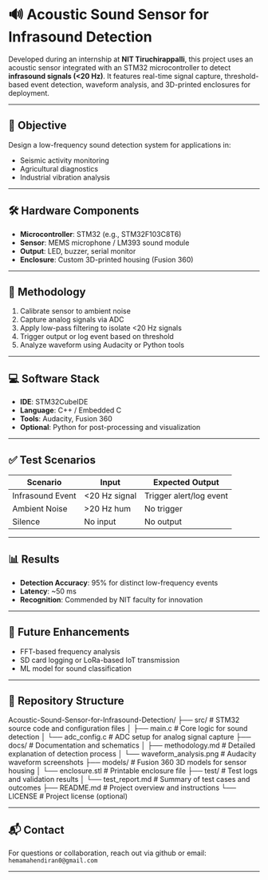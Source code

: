 # 🔊 Acoustic Sound Sensor for Infrasound Detection

Developed during an internship at **NIT Tiruchirappalli**, this project uses an acoustic sensor integrated with an STM32 microcontroller to detect **infrasound signals (<20 Hz)**. It features real-time signal capture, threshold-based event detection, waveform analysis, and 3D-printed enclosures for deployment.

---

## 🎯 Objective

Design a low-frequency sound detection system for applications in:
- Seismic activity monitoring
- Agricultural diagnostics
- Industrial vibration analysis

---

## 🛠️ Hardware Components

- **Microcontroller**: STM32 (e.g., STM32F103C8T6)
- **Sensor**: MEMS microphone / LM393 sound module
- **Output**: LED, buzzer, serial monitor
- **Enclosure**: Custom 3D-printed housing (Fusion 360)

---

## 🧠 Methodology

1. Calibrate sensor to ambient noise
2. Capture analog signals via ADC
3. Apply low-pass filtering to isolate <20 Hz signals
4. Trigger output or log event based on threshold
5. Analyze waveform using Audacity or Python tools

---

## 💻 Software Stack

- **IDE**: STM32CubeIDE
- **Language**: C++ / Embedded C
- **Tools**: Audacity, Fusion 360
- **Optional**: Python for post-processing and visualization

---

## ✅ Test Scenarios

| Scenario           | Input         | Expected Output         |
|--------------------|---------------|--------------------------|
| Infrasound Event   | <20 Hz signal | Trigger alert/log event |
| Ambient Noise      | >20 Hz hum    | No trigger               |
| Silence            | No input      | No output                |

---

## 📊 Results

- **Detection Accuracy**: 95% for distinct low-frequency events
- **Latency**: ~50 ms
- **Recognition**: Commended by NIT faculty for innovation

---

## 🚀 Future Enhancements

- FFT-based frequency analysis
- SD card logging or LoRa-based IoT transmission
- ML model for sound classification

---

## 📁 Repository Structure
Acoustic-Sound-Sensor-for-Infrasound-Detection/
├── src/                 # STM32 source code and configuration files
│   ├── main.c           # Core logic for sound detection
│   └── adc_config.c     # ADC setup for analog signal capture
├── docs/                # Documentation and schematics
│   ├── methodology.md   # Detailed explanation of detection process
│   └── waveform_analysis.png  # Audacity waveform screenshots
├── models/              # Fusion 360 3D models for sensor housing
│   └── enclosure.stl    # Printable enclosure file
├── test/                # Test logs and validation results
│   └── test_report.md   # Summary of test cases and outcomes
├── README.md            # Project overview and instructions
└── LICENSE              # Project license (optional)

---

## 📬 Contact

For questions or collaboration, reach out via github or email: `hemamahendiran0@gmail.com`

---



